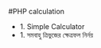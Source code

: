 #PHP calculation

<ul>
	<li>1. Simple Calculator</li>
	<li>1. সমবাহু ত্রিভুজের ক্ষেত্রফল নির্নয়</li>
</ul>